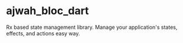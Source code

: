 # ajwah_bloc_dart
Rx based state management library. Manage your application's states, effects, and actions easy way.
